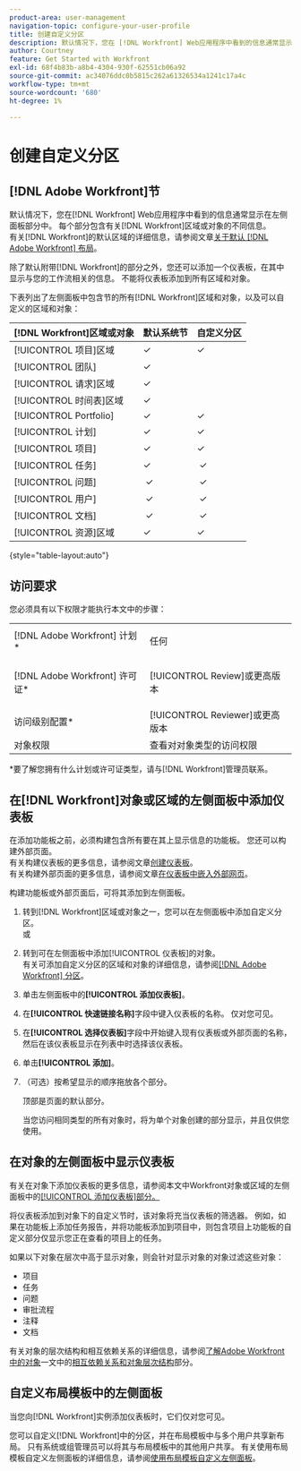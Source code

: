 ```yaml
---
product-area: user-management
navigation-topic: configure-your-user-profile
title: 创建自定义分区
description: 默认情况下，您在 [!DNL Workfront] Web应用程序中看到的信息通常显示在左侧面板的部分中。 每个部分包含有关 [!DNL Workfront] 区域或对象的不同信息。
author: Courtney
feature: Get Started with Workfront
exl-id: 68f4b83b-a8b4-4304-930f-62551cb06a92
source-git-commit: ac34076ddc0b5815c262a61326534a1241c17a4c
workflow-type: tm+mt
source-wordcount: '680'
ht-degree: 1%

---
```


# 创建自定义分区

## [!DNL Adobe Workfront]节

默认情况下，您在[!DNL Workfront] Web应用程序中看到的信息通常显示在左侧面板部分中。 每个部分包含有关[!DNL Workfront]区域或对象的不同信息。\
有关[!DNL Workfront]的默认区域的详细信息，请参阅文章[关于默认 [!DNL Adobe Workfront] 布局](../../../administration-and-setup/customize-workfront/use-layout-templates/about-the-default-wf-layout.md)。

除了默认附带[!DNL Workfront]的部分之外，您还可以添加一个仪表板，在其中显示与您的工作流相关的信息。 不能将仪表板添加到所有区域和对象。

下表列出了左侧面板中包含节的所有[!DNL Workfront]区域和对象，以及可以自定义的区域和对象：

| **[!DNL Workfront]区域或对象** | **默认系统节** | **自定义分区** |
|---|---|---|
| [!UICONTROL 项目]区域 | ✓ | ✓ |
| [!UICONTROL 团队] | ✓ |   |
| [!UICONTROL 请求]区域 | ✓ |   |
| [!UICONTROL 时间表]区域 | ✓ |   |
| [!UICONTROL Portfolio] | ✓ | ✓ |
| [!UICONTROL 计划] | ✓ | ✓ |
| [!UICONTROL 项目] | ✓ | ✓ |
| [!UICONTROL 任务] | ✓ |  ✓ |
| [!UICONTROL 问题] |  ✓ |  ✓ |
| [!UICONTROL 用户] |  ✓ |  ✓ |
| [!UICONTROL 文档] |  ✓ |  ✓ |
| [!UICONTROL 资源]区域 | ✓ | ✓ |

{style="table-layout:auto"}

## 访问要求

您必须具有以下权限才能执行本文中的步骤：

<table style="table-layout:auto"> 
 <col> 
 </col> 
 <col> 
 </col> 
 <tbody> 
  <tr> 
   <td role="rowheader">[!DNL Adobe Workfront] 计划*</td> 
   <td> <p>任何</p> </td> 
  </tr> 
  <tr> 
   <td role="rowheader">[!DNL Adobe Workfront] 许可证*</td> 
   <td> <p>[!UICONTROL Review]或更高版本</p> </td> 
  </tr> 
  <tr> 
   <td role="rowheader">访问级别配置*</td> 
   <td>[!UICONTROL Reviewer]或更高版本</td> 
  </tr> 
  <tr> 
   <td role="rowheader">对象权限</td> 
   <td>查看对对象类型的访问权限</td> 
  </tr> 
 </tbody> 
</table>

&#42;要了解您拥有什么计划或许可证类型，请与[!DNL Workfront]管理员联系。

## 在[!DNL Workfront]对象或区域的左侧面板中添加仪表板

在添加功能板之前，必须构建包含所有要在其上显示信息的功能板。 您还可以构建外部页面。\
有关构建仪表板的更多信息，请参阅文章[创建仪表板](../../../reports-and-dashboards/dashboards/creating-and-managing-dashboards/create-dashboard.md)。\
有关构建外部页面的更多信息，请参阅文章[在仪表板中嵌入外部网页](../../../reports-and-dashboards/dashboards/creating-and-managing-dashboards/embed-external-web-page-dashboard.md)。

构建功能板或外部页面后，可将其添加到左侧面板。

1. 转到[!DNL Workfront]区域或对象之一，您可以在左侧面板中添加自定义分区。\
   或
1. 转到可在左侧面板中添加[!UICONTROL 仪表板]的对象。\
   有关可添加自定义分区的区域和对象的详细信息，请参阅[[!DNL Adobe Workfront] 分区](#adobe-workfront-sections)。
1. 单击左侧面板中的&#x200B;**[!UICONTROL 添加仪表板]**。
1. 在&#x200B;**[!UICONTROL 快速链接名称]**&#x200B;字段中键入仪表板的名称。 仅对您可见。
1. 在&#x200B;**[!UICONTROL 选择仪表板]**&#x200B;字段中开始键入现有仪表板或外部页面的名称，然后在该仪表板显示在列表中时选择该仪表板。
1. 单击&#x200B;**[!UICONTROL 添加]**。
1. （可选）按希望显示的顺序拖放各个部分。

   顶部是页面的默认部分。

   当您访问相同类型的所有对象时，将为单个对象创建的部分显示，并且仅供您使用。

## 在对象的左侧面板中显示仪表板

有关在对象下添加仪表板的更多信息，请参阅本文中Workfront对象或区域的左侧面板中的[[!UICONTROL 添加仪表板]部分。](#add-a-dashboard-in-the-left-panel-of-a-workfront-object-or-area)

将仪表板添加到对象下的自定义节时，该对象将充当仪表板的筛选器。 例如，如果在功能板上添加任务报告，并将功能板添加到项目中，则包含项目上功能板的自定义部分仅显示您正在查看的项目上的任务。

如果以下对象在层次中高于显示对象，则会针对显示对象的对象过滤这些对象：

* 项目
* 任务
* 问题
* 审批流程
* 注释
* 文档

有关对象的层次结构和相互依赖关系的详细信息，请参阅[了解Adobe Workfront中的对象](../../../workfront-basics/navigate-workfront/workfront-navigation/understand-objects.md#understanding-interdependency-and-hierarchy-of-objects)一文中的[相互依赖关系和对象层次结构](../../../workfront-basics/navigate-workfront/workfront-navigation/understand-objects.md)部分。

## 自定义布局模板中的左侧面板

当您向[!DNL Workfront]实例添加仪表板时，它们仅对您可见。

您可以自定义[!DNL Workfront]中的分区，并在布局模板中与多个用户共享新布局。 只有系统或组管理员可以将其与布局模板中的其他用户共享。 有关使用布局模板自定义左侧面板的详细信息，请参阅[使用布局模板自定义左侧面板](/help/quicksilver/administration-and-setup/customize-workfront/use-layout-templates/customize-left-panel.md)。
